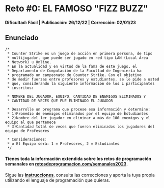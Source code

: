# Reto #0: EL FAMOSO "FIZZ BUZZ"
#### Dificultad: Fácil | Publicación: 26/12/22 | Corrección: 02/01/23

## Enunciado

```
/*
 * Counter Strike es un juego de acción en primera persona, de tipo
 * multijugador, que puede ser jugado en red tipo LAN (Local Área
 * Network) u Online.
 * En la actualidad y en virtud de la fama de este juego, el
 * Departamento de Computación de la Facultad de Ingeniería ha
 * programado un campeonato de Counter Strike. Con el objetivo
 * de medir fuerzas entre profesores y estudiantes, se le pide a usted
 * que, considerando la siguiente información de los L participantes
 * inscritos:

 * NOMBRE DEL JUGADOR, EQUIPO, CANTIDAD DE ENEMIGOS ELIMINADOS Y
 * CANTIDAD DE VECES QUE FUE ELIMINADO EL JUGADOR

 * Desarrolle un programa que procese esa información y determine:
 * 1)Promedio de enemigos eliminados por el equipo de Estudiantes
 * 2)Nombre del 1er jugador en eliminar a más de 100 enemigos y el equipo al que pertenece
 * 3)Cantidad total de veces que fueron eliminados los jugadores del equipo de Profesores

 * Consideraciones:
 * o El Equipo será: 1 = Profesores, 2 = Estudiantes
 */
```
#### Tienes toda la información extendida sobre los retos de programación semanales en **[retosdeprogramacion.com/semanales2023](https://retosdeprogramacion.com/semanales2023)**.

Sigue las **[instrucciones](../../README.md)**, consulta las correcciones y aporta la tuya propia utilizando el lenguaje de programación que quieras.
